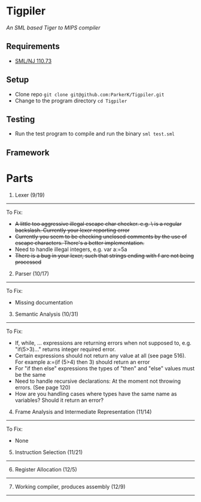Tigpiler
========
*An SML based Tiger to MIPS compiler*

Requirements  
------------
+ [SML/NJ 110.73](http://www.smlnj.org/dist/working/110.73/index.html)

Setup
-----
+ Clone repo `git clone git@github.com:ParkerK/Tigpiler.git`
+ Change to the program directory `cd Tigpiler`

Testing
-------
+ Run the test program to compile and run the binary `sml test.sml`

Framework
---------

Parts
=====

1. Lexer (9/19)
---------------
To Fix:  

+ <del> A little too aggressive illegal escape char checker. e.g. \\ is a regular backslash. Currently your lexer reporting error </del>  
+ <del> Currently you seem to be checking unclosed comments by the use of escape characters. There's a better implementation. </del>
+ Need to handle illegal integers, e.g. var a:=5a
+ <del> There is a bug in your lexer, such that strings ending with f are not being processed </del>

2. Parser (10/17)
----------------
To Fix:  

+ Missing documentation

3. Semantic Analysis (10/31)
----------------------------
To Fix:  

+ If, while, ... expressions are returning errors when not supposed to,
e.g. "if(5>3)..." returns integer required error.
+ Certain expressions should not return any value at all (see page
516). For example a:=(if (5>4) then 3) should return an error
+ For "if then else" expressions the types of "then" and "else" values
must be the same
+ Need to handle recursive declarations: At the moment not throwing
errors. (See page 120)
+ How are you handling cases where types have the same name as
variables? Should it return an error?

4. Frame Analysis and Intermediate Representation (11/14)  
---------------------------------------------------------
To Fix:  

+ None

5. Instruction Selection (11/21)  
--------------------------------

6. Register Allocation (12/5)  
-----------------------------

7. Working compiler, produces assembly (12/9)  
---------------------------------------------
